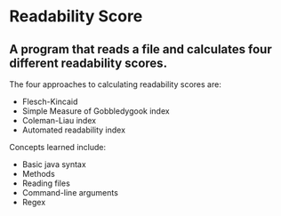 # Readability Score

## A program that reads a file and calculates four different readability scores.

The four approaches to calculating readability scores are:

* Flesch-Kincaid
* Simple Measure of Gobbledygook index
* Coleman-Liau index
* Automated readability index

Concepts learned include:

* Basic java syntax
* Methods
* Reading files
* Command-line arguments
* Regex

